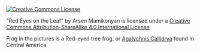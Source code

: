 <a rel="license" href="http://creativecommons.org/licenses/by-sa/4.0/"><img alt="Creative Commons License" style="border-width:0" src="https://i.creativecommons.org/l/by-sa/4.0/88x31.png" /></a>

<span xmlns:dct="http://purl.org/dc/terms/" href="http://purl.org/dc/dcmitype/StillImage" property="dct:title" rel="dct:type">"Red Eyes on the Leaf"</span> by <span xmlns:cc="http://creativecommons.org/ns#" property="cc:attributionName">Arsen Mamikonyan</span> is licensed under a <a rel="license" href="http://creativecommons.org/licenses/by-sa/4.0/">Creative Commons Attribution-ShareAlike 4.0 International License</a>.

Frog in the pictures is a Red-eyed tree frog, or [Agalychnis Callidrya](https://en.wikipedia.org/wiki/Agalychnis_callidryas) found in Central America.
